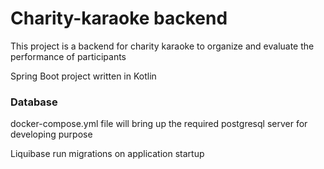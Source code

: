# Charity-karaoke backend

This project is a backend for charity karaoke to organize and evaluate the performance of participants

Spring Boot project written in Kotlin


### Database

docker-compose.yml file will bring up the required postgresql server for developing purpose

Liquibase run migrations on application startup
 